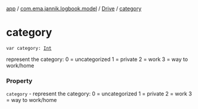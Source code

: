 [app](../../index.md) / [com.ema.jannik.logbook.model](../index.md) / [Drive](index.md) / [category](./category.md)

# category

`var category: `[`Int`](https://kotlinlang.org/api/latest/jvm/stdlib/kotlin/-int/index.html)

represent the category:
0 = uncategorized
1 = private
2 = work
3 = way to work/home

### Property

`category` - represent the category:
0 = uncategorized
1 = private
2 = work
3 = way to work/home